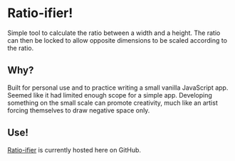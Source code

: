 Ratio-ifier!
============

Simple tool to calculate the ratio between a width and a height. The ratio can
then be locked to allow opposite dimensions to be scaled according to the ratio.

Why?
----

Built for personal use and to practice writing a small vanilla JavaScript app.
Seemed like it had limited enough scope for a simple app. Developing something
on the small scale can promote creativity, much like an artist forcing
themselves to draw negative space only.

Use!
----

[Ratio-ifier](https://freemagee.github.io/ratio-ifier/) is currently hosted here
on GitHub.

